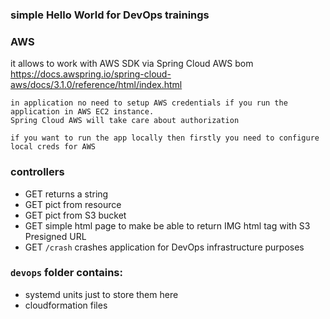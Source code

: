 ### simple Hello World for DevOps trainings

### AWS
it allows to work with AWS SDK via Spring Cloud AWS bom   
https://docs.awspring.io/spring-cloud-aws/docs/3.1.0/reference/html/index.html

```
in application no need to setup AWS credentials if you run the application in AWS EC2 instance. 
Spring Cloud AWS will take care about authorization

if you want to run the app locally then firstly you need to configure local creds for AWS  
```

### controllers
  - GET returns a string
  - GET pict from resource
  - GET pict from S3 bucket
  - GET simple html page to make be able to return IMG html tag with S3 Presigned URL   
  - GET `/crash` crashes application for DevOps infrastructure purposes

### `devops` folder contains: 
- systemd units just to store them here
- cloudformation files

